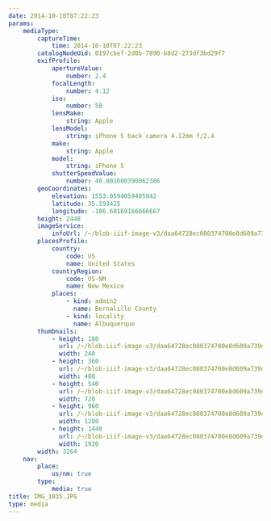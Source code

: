 ```yaml
---
date: 2014-10-10T07:22:23
params:
    mediaType:
        captureTime:
            time: 2014-10-10T07:22:23
        catalogNodeUid: 0197cbef-2d0b-7890-b8d2-273df3bd29f7
        exifProfile:
            apertureValue:
                number: 2.4
            focalLength:
                number: 4.12
            iso:
                number: 50
            lensMake:
                string: Apple
            lensModel:
                string: iPhone 5 back camera 4.12mm f/2.4
            make:
                string: Apple
            model:
                string: iPhone 5
            shutterSpeedValue:
                number: 40.001600390062386
        geoCoordinates:
            elevation: 1553.0594059405942
            latitude: 35.193425
            longitude: -106.60169166666667
        height: 2448
        imageService:
            infoUrl: /~/blob-iiif-image-v3/daa64728ec080374700e8d609a739d2955815a7d0c7816c50eafc9ff6b345ecb/info.json
        placesProfile:
            country:
                code: US
                name: United States
            countryRegion:
                code: US-NM
                name: New Mexico
            places:
                - kind: admin2
                  name: Bernalillo County
                - kind: locality
                  name: Albuquerque
        thumbnails:
            - height: 180
              url: /~/blob-iiif-image-v3/daa64728ec080374700e8d609a739d2955815a7d0c7816c50eafc9ff6b345ecb/full/240%2C180/0/default.jpg
              width: 240
            - height: 360
              url: /~/blob-iiif-image-v3/daa64728ec080374700e8d609a739d2955815a7d0c7816c50eafc9ff6b345ecb/full/480%2C360/0/default.jpg
              width: 480
            - height: 540
              url: /~/blob-iiif-image-v3/daa64728ec080374700e8d609a739d2955815a7d0c7816c50eafc9ff6b345ecb/full/720%2C540/0/default.jpg
              width: 720
            - height: 960
              url: /~/blob-iiif-image-v3/daa64728ec080374700e8d609a739d2955815a7d0c7816c50eafc9ff6b345ecb/full/1280%2C960/0/default.jpg
              width: 1280
            - height: 1440
              url: /~/blob-iiif-image-v3/daa64728ec080374700e8d609a739d2955815a7d0c7816c50eafc9ff6b345ecb/full/1920%2C1440/0/default.jpg
              width: 1920
        width: 3264
    nav:
        place:
            us/nm: true
        type:
            media: true
title: IMG_1035.JPG
type: media
---
```

